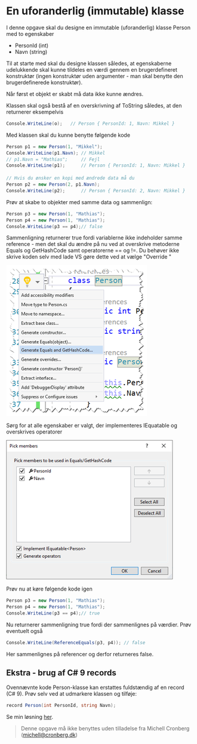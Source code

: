 ﻿# En uforanderlig (immutable) klasse 

I denne opgave skal du designe en immutable (uforanderlig) klasse Person med to egenskaber

- PersonId (int)
- Navn (string)

Til at starte med skal du designe klassen således, at egenskaberne udelukkende skal kunne 
tildeles en værdi gennem en brugerdefineret konstruktør (ingen konstruktør uden argumenter - man skal benytte den
brugerdefinerede konstruktør). 

Når først et objekt er skabt må data ikke kunne ændres.

Klassen skal også bestå af en overskrivning af ToString således, at den returnerer eksempelvis

```csharp
Console.WriteLine(o);	// Person { PersonId: 1, Navn: Mikkel } 
```

Med klassen skal du kunne benytte følgende kode

```csharp
Person p1 = new Person(1, "Mikkel");
Console.WriteLine(p1.Navn);	// Mikkel
// p1.Navn = "Mathias";     // Fejl
Console.WriteLine(p1);      // Person { PersonId: 1, Navn: Mikkel }

// Hvis du ønsker en kopi med ændrede data må du
Person p2 = new Person(2, p1.Navn);
Console.WriteLine(p2);      // Person { PersonId: 2, Navn: Mikkel }
```

Prøv at skabe to objekter med samme data og sammenlign:

```csharp
Person p3 = new Person(1, "Mathias");
Person p4 = new Person(1, "Mathias");
Console.WriteLine(p3 == p4);// false
```

Sammenligning returnerer true fordi variablerne ikke indeholder samme reference - men det skal du ændre på nu ved at 
overskrive metoderne Equals og GetHashCode samt operatorerne == og !=. Du behøver ikke skrive koden selv med lade VS gøre dette
ved at vælge "Override "

![](override.png)

Sørg for at alle egenskaber er valgt, der implementeres IEquatable og overskrives operatorer

![](override1.png)

Prøv nu at køre følgende kode igen

```csharp
Person p3 = new Person(1, "Mathias");
Person p4 = new Person(1, "Mathias");
Console.WriteLine(p3 == p4);// true
```

Nu returnerer sammenligning true fordi der sammenlignes på værdier. Prøv eventuelt også

```csharp
Console.WriteLine(ReferenceEquals(p3, p4)); // false
```

Her sammenlignes på referencer og derfor returneres false.

## Ekstra - brug af C# 9 records

Ovennævnte kode Person-klasse kan erstattes fuldstændig af en record (C# 9). Prøv selv ved at udmarkere klassen og tilføje:

```csharp
record Person(int PersonId, string Navn);
```

Se min løsning [her](https://github.com/devcronberg/undervisning-cs-opgaver/blob/master/indkapsling-immutable-klasse/Program.cs).

<!-- footerstart -->
> Denne opgave må ikke benyttes uden tilladelse fra Michell Cronberg (michell@cronberg.dk)
<!-- footerslut -->

